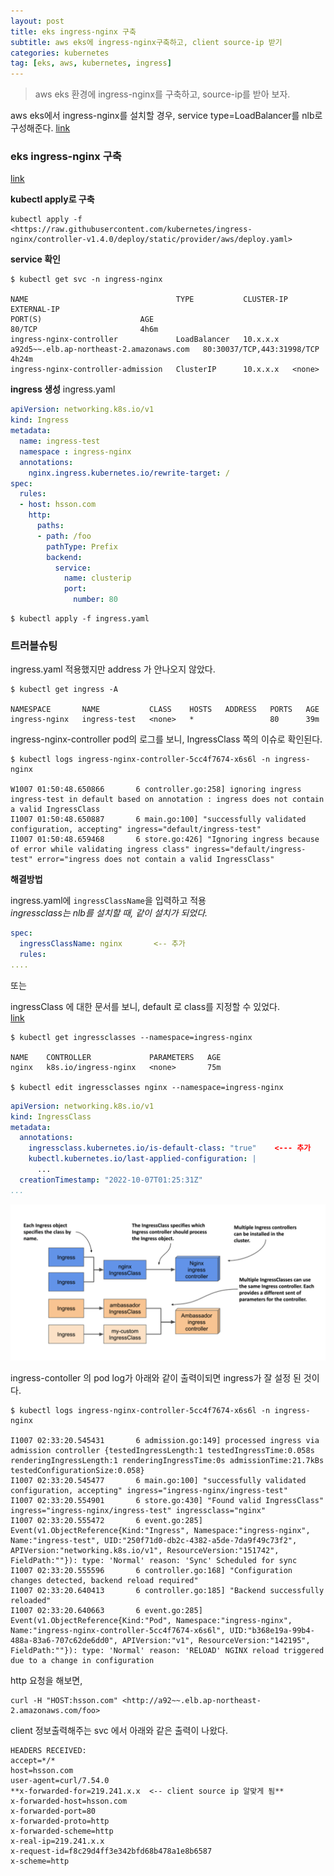 ```yaml
---
layout: post
title: eks ingress-nginx 구축
subtitle: aws eks에 ingress-nginx구축하고, client source-ip 받기
categories: kubernetes
tag: [eks, aws, kubernetes, ingress]
---
```



> aws eks 환경에 ingress-nginx를 구축하고, source-ip를 받아 보자.  
  
  
  
aws eks에서 ingress-nginx를 설치할 경우, service type=LoadBalancer를 nlb로 구성해준다.
<a href="[http://example.com/](https://kubernetes.github.io/ingress-nginx/deploy/#aws)" target="_blank">link</a>


### eks ingress-nginx 구축
[link](https://kubernetes.github.io/ingress-nginx/deploy/#network-load-balancer-nlb)

**kubectl apply로 구축**  

```console
kubectl apply -f <https://raw.githubusercontent.com/kubernetes/ingress-nginx/controller-v1.4.0/deploy/static/provider/aws/deploy.yaml>
```
  
  
**service 확인**
```console
$ kubectl get svc -n ingress-nginx

NAME                                 TYPE           CLUSTER-IP       EXTERNAL-IP                                                                          PORT(S)                      AGE                                                                              80/TCP                       4h6m
ingress-nginx-controller             LoadBalancer   10.x.x.x         
a92d5~~.elb.ap-northeast-2.amazonaws.com   80:30037/TCP,443:31998/TCP   4h24m
ingress-nginx-controller-admission   ClusterIP      10.x.x.x   <none>
```

  
   
**ingress 생성**
ingress.yaml
```yaml
apiVersion: networking.k8s.io/v1
kind: Ingress
metadata:
  name: ingress-test
  namespace : ingress-nginx
  annotations:
    nginx.ingress.kubernetes.io/rewrite-target: /
spec:
  rules:
  - host: hsson.com
    http:
      paths:
      - path: /foo
        pathType: Prefix
        backend:
          service:
            name: clusterip
            port:
              number: 80
```

```console
$ kubectl apply -f ingress.yaml
```
  
  
  
  
### 트러블슈팅
  
   
ingress.yaml 적용했지만 address 가 안나오지 않았다.

```console
$ kubectl get ingress -A

NAMESPACE       NAME           CLASS    HOSTS   ADDRESS   PORTS   AGE
ingress-nginx   ingress-test   <none>   *                 80      39m
```
  
ingress-nginx-controller pod의 로그를 보니, IngressClass 쪽의 이슈로 확인된다.

```console
$ kubectl logs ingress-nginx-controller-5cc4f7674-x6s6l -n ingress-nginx

W1007 01:50:48.650866       6 controller.go:258] ignoring ingress ingress-test in default based on annotation : ingress does not contain a valid IngressClass
I1007 01:50:48.650887       6 main.go:100] "successfully validated configuration, accepting" ingress="default/ingress-test"
I1007 01:50:48.659468       6 store.go:426] "Ignoring ingress because of error while validating ingress class" ingress="default/ingress-test" error="ingress does not contain a valid IngressClass"
```
  
  
  
**해결방법**
  
ingress.yaml에 `ingressClassName`을 입력하고 적용  
_ingressclass는 nlb를 설치할 때, 같이 설치가 되었다._

```yaml
spec:
  ingressClassName: nginx       <-- 추가
  rules:
....
```
  
  
  
또는
  
ingressClass 에 대한 문서를 보니, default 로 class를 지정할 수 있었다.  
[link](https://kubernetes-sigs.github.io/aws-load-balancer-controller/v2.2/guide/ingress/ingress_class/)
```console
$ kubectl get ingressclasses --namespace=ingress-nginx

NAME    CONTROLLER             PARAMETERS   AGE
nginx   k8s.io/ingress-nginx   <none>       75m

$ kubectl edit ingressclasses nginx --namespace=ingress-nginx

```
  
```yaml
apiVersion: networking.k8s.io/v1
kind: IngressClass
metadata:
  annotations:
    ingressclass.kubernetes.io/is-default-class: "true"    <--- 추가
    kubectl.kubernetes.io/last-applied-configuration: |
      ...
  creationTimestamp: "2022-10-07T01:25:31Z"
...

```
  
  
![ingressClass](/assets/images/ingressClass.png)
  
  
ingress-contoller 의 pod log가 아래와 같이 출력이되면 ingress가 잘 설정 된 것이다.
```console
$ kubectl logs ingress-nginx-controller-5cc4f7674-x6s6l -n ingress-nginx

I1007 02:33:20.545431       6 admission.go:149] processed ingress via admission controller {testedIngressLength:1 testedIngressTime:0.058s renderingIngressLength:1 renderingIngressTime:0s admissionTime:21.7kBs testedConfigurationSize:0.058}
I1007 02:33:20.545477       6 main.go:100] "successfully validated configuration, accepting" ingress="ingress-nginx/ingress-test"
I1007 02:33:20.554901       6 store.go:430] "Found valid IngressClass" ingress="ingress-nginx/ingress-test" ingressclass="nginx"
I1007 02:33:20.555472       6 event.go:285] Event(v1.ObjectReference{Kind:"Ingress", Namespace:"ingress-nginx", Name:"ingress-test", UID:"250f71d0-db2c-4382-a5de-7da9f49c73f2", APIVersion:"networking.k8s.io/v1", ResourceVersion:"151742", FieldPath:""}): type: 'Normal' reason: 'Sync' Scheduled for sync
I1007 02:33:20.555596       6 controller.go:168] "Configuration changes detected, backend reload required"
I1007 02:33:20.640413       6 controller.go:185] "Backend successfully reloaded"
I1007 02:33:20.640663       6 event.go:285] Event(v1.ObjectReference{Kind:"Pod", Namespace:"ingress-nginx", Name:"ingress-nginx-controller-5cc4f7674-x6s6l", UID:"b368e19a-99b4-488a-83a6-707c62de6dd0", APIVersion:"v1", ResourceVersion:"142195", FieldPath:""}): type: 'Normal' reason: 'RELOAD' NGINX reload triggered due to a change in configuration
```
  
  
  
http 요청을 해보면,
```console
curl -H "HOST:hsson.com" <http://a92~~.elb.ap-northeast-2.amazonaws.com/foo>
```
  
  
  
client 정보출력해주는 svc 에서 아래와 같은 출력이 나왔다.
```plaintext
HEADERS RECEIVED:
accept=*/*
host=hsson.com
user-agent=curl/7.54.0
**x-forwarded-for=219.241.x.x  <-- client source ip 알맞게 됨**
x-forwarded-host=hsson.com
x-forwarded-port=80
x-forwarded-proto=http
x-forwarded-scheme=http
x-real-ip=219.241.x.x
x-request-id=f8c29d4ff3e342bfd68b478a1e8b6587
x-scheme=http
```
